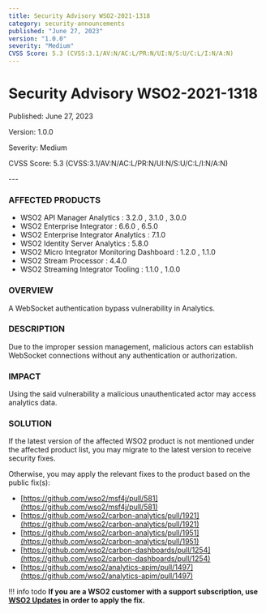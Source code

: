 ```yaml
---
title: Security Advisory WSO2-2021-1318
category: security-announcements
published: "June 27, 2023"
version: "1.0.0"
severity: "Medium"
CVSS Score: 5.3 (CVSS:3.1/AV:N/AC:L/PR:N/UI:N/S:U/C:L/I:N/A:N)
---
```


# Security Advisory WSO2-2021-1318

<p class="doc-info">Published: June 27, 2023</p>
<p class="doc-info">Version: 1.0.0</p>
<p class="doc-info">Severity: Medium</p>
<p class="doc-info">CVSS Score: 5.3 (CVSS:3.1/AV:N/AC:L/PR:N/UI:N/S:U/C:L/I:N/A:N)</p>
---

### AFFECTED PRODUCTS
* WSO2 API Manager Analytics : 3.2.0 , 3.1.0 , 3.0.0
* WSO2 Enterprise Integrator : 6.6.0 , 6.5.0
* WSO2 Enterprise Integrator Analytics : 7.1.0
* WSO2 Identity Server Analytics : 5.8.0
* WSO2 Micro Integrator Monitoring Dashboard : 1.2.0 , 1.1.0
* WSO2 Stream Processor : 4.4.0
* WSO2 Streaming Integrator Tooling : 1.1.0 , 1.0.0


### OVERVIEW
A WebSocket authentication bypass vulnerability in Analytics.


### DESCRIPTION
Due to the improper session management, malicious actors can establish WebSocket connections without any
authentication or authorization.


### IMPACT
Using the said vulnerability a malicious unauthenticated actor may access analytics data.

### SOLUTION
If the latest version of the affected WSO2 product is not mentioned under the affected product list, you may migrate to the latest version to receive security fixes.

Otherwise, you may apply the relevant fixes to the product based on the public fix(s):

* [https://github.com/wso2/msf4j/pull/581](https://github.com/wso2/msf4j/pull/581)
* [https://github.com/wso2/carbon-analytics/pull/1921](https://github.com/wso2/carbon-analytics/pull/1921)
* [https://github.com/wso2/carbon-analytics/pull/1951](https://github.com/wso2/carbon-analytics/pull/1951)
* [https://github.com/wso2/carbon-dashboards/pull/1254](https://github.com/wso2/carbon-dashboards/pull/1254)
* [https://github.com/wso2/analytics-apim/pull/1497](https://github.com/wso2/analytics-apim/pull/1497)


!!! info todo
    **If you are a WSO2 customer with a support subscription, use [WSO2 Updates](https://wso2.com/updates/) in order to apply the fix.**
